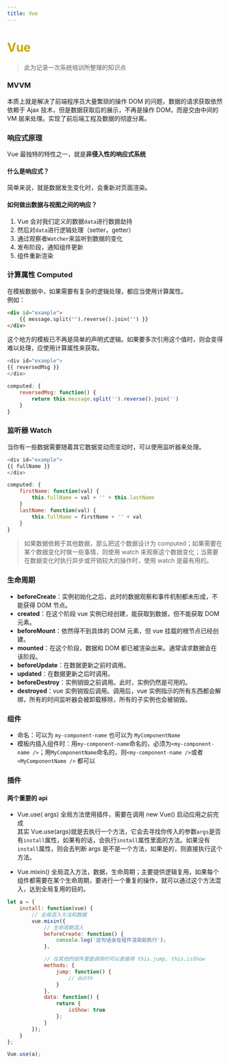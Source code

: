 ```yaml
---
title: Vue
---
```


# <font color="#CBA500">Vue</font>

> 此为记录一次系统培训所整理的知识点

### MVVM

本质上就是解决了前端程序员大量繁琐的操作 DOM 的问题，数据的请求获取依然依赖于 Ajax 技术，但是数据获取后的展示，不再是操作 DOM，而是交由中间的 VM 层来处理。实现了前后端工程及数据的彻底分离。

### 响应式原理

Vue 最独特的特性之一，就是<strong>非侵入性的响应式系统</strong>

#### 什么是响应式？

简单来说，就是数据发生变化时，会重新对页面渲染。

#### 如何做出数据与视图之间的响应？

1. Vue 会对我们定义的数据`data`进行数据劫持
2. 然后对`data`进行逻辑处理（setter，getter）
3. 通过观察者`Watcher`来监听到数据的变化
4. 发布阶段，通知组件更新
5. 组件重新渲染

### 计算属性 Computed

在模板数据中，如果需要有复杂的逻辑处理，都应当使用计算属性。  
例如：

```html
<div id="example">
    {{ message.split('').reverse().join('') }}
</div>
```

这个地方的模板已不再是简单的声明式逻辑。如果要多次引用这个值时，则会变得难以处理，应使用计算属性来获取。

```js
<div id="example">
{{ reversedMsg }}
</div>

computed: {
    reversedMsg: function() {
        return this.message.split('').reverse().join('')
    }
}
```

### 监听器 Watch

当你有一些数据需要随着其它数据变动而变动时，可以使用监听器来处理。

```js
<div id="example">
{{ fullName }}
</div>

computed: {
    firstName: function(val) {
        this.fullName = val + '' + this.lastName
    }
    lastName: function(val) {
        this.fullName = firstName + '' + val
    }
}
```

> 如果数据依赖于其他数据，那么把这个数据设计为 computed；如果需要在某个数据变化时做一些事情，则使用 watch 来观察这个数据变化；当需要在数据变化时执行异步或开销较大的操作时，使用 watch 是最有用的。

### 生命周期

-   <strong>beforeCreate</strong>：实例初始化之后，此时的数据观察和事件机制都未形成，不能获得 DOM 节点。
-   <strong>created</strong>：在这个阶段 vue 实例已经创建，能获取到数据，但不能获取 DOM 元素。
-   <strong>beforeMount</strong>：依然得不到具体的 DOM 元素，但 vue 挂载的根节点已经创建。
-   <strong>mounted</strong>：在这个阶段，数据和 DOM 都已被渲染出来。通常请求数据会在该阶段。
-   <strong>beforeUpdate</strong>：在数据更新之前时调用。
-   <strong>updated</strong>：在数据更新之后时调用。
-   <strong>beforeDestroy</strong>：实例销毁之前调用。此时，实例仍然是可用的。
-   <strong>destroyed</strong>：vue 实例销毁后调用。调用后，vue 实例指示的所有东西都会解绑，所有的时间监听器会被卸载移除，所有的子实例也会被销毁。

### 组件

-   命名：可以为 `my-component-name` 也可以为 `MyComponentName`
-   模板内插入组件时：用`my-component-name`命名的，必须为`<my-component-name />`；用`MyComponentName`命名的，则`<my-component-name />`或者`<MyComponentName />` 都可以

### 插件

#### 两个重要的 api

-   Vue.use( args) 全局方法使用插件，需要在调用 new Vue() 启动应用之前完成  
    其实 Vue.use(args)就是去执行一个方法，它会去寻找你传入的参数`args`是否有`install`属性，如果有的话，会执行`install`属性里面的方法。如果没有`install`属性，则会去判断 args 是不是一个方法，如果是的，则直接执行这个方法。

-   Vue.mixin() 全局混入方法，数据，生命周期；主要提供逻辑复用，如果每个组件都需要在某个生命周期，要进行一个重复的操作，就可以通过这个方法混入，达到全局复用的目的。

```js
let a = {
    install: function(vue) {
        // 全局混入方法和数据
        vue.mixin({
            // 生命周期混入
            beforeCreate: function() {
                console.log('这句话会在组件渲染前执行');
            },

            // 在其他的组件里面调用时可以直接用 this.jump, this.isShow
            methods: {
                jump: function() {
                    // doSth
                }
            },
            data: function() {
                return {
                    isShow: true
                };
            }
        });
    }
};

Vue.use(a);
```
